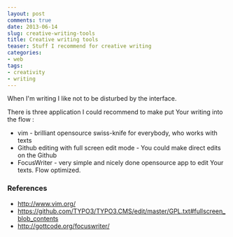 ```yaml
---
layout: post
comments: true
date: 2013-06-14
slug: creative-writing-tools
title: Creative writing tools
teaser: Stuff I recommend for creative writing
categories:
- web
tags:
- creativity
- writing
---
```



When I'm writing I like not to be disturbed by the interface.

There is three application I could recommend to make put Your writing into the flow :

* vim - brilliant opensource swiss-knife for everybody, who works with texts
* Github editing with full screen edit mode - You could make direct edits on the Github
* FocusWriter - very simple and nicely done opensource app to edit Your texts. Flow optimized.

### References

* http://www.vim.org/
* https://github.com/TYPO3/TYPO3.CMS/edit/master/GPL.txt#fullscreen_blob_contents
* http://gottcode.org/focuswriter/


